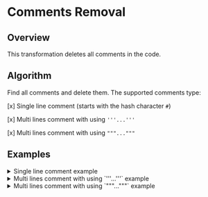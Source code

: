 # Comments Removal

## Overview

This transformation deletes all comments in the code. 

## Algorithm

Find all comments and delete them. The supported comments type:

[x] Single line comment (starts with the hash character `#`)

[x] Multi lines comment with using `'''...'''`

[x] Multi lines comment with using `"""..."""`

## Examples

<details><summary>Single line comment example</summary>
<p>

Code before transformation:

```
# One line comment
def foo():
    # One line comment
    pass
```

Code after transformation:

```
def foo():
    pass
```

</p>
</details>


<details><summary>Multi lines comment with using `'''...'''` example</summary>
<p>

Code before transformation:

```
'''
This is a comment
written in
more than just one line
'''
def foo():
    '''
    This is a comment
    written in
    more than just one line
    '''
    pass
```

Code after transformation:

```
def foo():
    pass
```

</p>
</details>

<details><summary>Multi lines comment with using `"""..."""` example</summary>
<p>

Code before transformation:

```
"""
This is a comment
written in
more than just one line
"""
def foo():
    """
    This is a comment
    written in
    more than just one line
    """
    pass
```

Code after transformation:

```
def foo():
    pass
```

</p>
</details>

